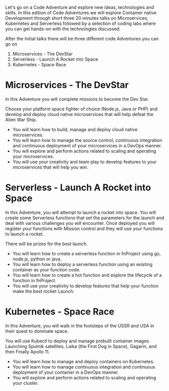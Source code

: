 Let's go on a Code Adventure and explore new ideas, technologies and skills. In this edition of Code Adventures we will explore Container native Development through short three 20 minutes talks on Microservices, Kubernetes and Serverless followed by a selection of coding labs where you can get hands-on with the technologies discussed.

After the Initial talks there will be three different code Adventures you can go on

1. Microservices - The DevStar
2. Serverless - Launch A Rocket into Space
3. Kubernetes - Space Race

# Microservices - The DevStar

In this Adventure you will complete missions to become the Dev Star.

Choose your platform space fighter of choice (Node.js, Java or PHP) and develop and deploy cloud native microservices that will help defeat the Alien War Ship.

* You will learn how to build, manage and deploy cloud native microservices.
* You will learn how to manage the source control, continuous integration and continuous deployment of your microservices in a DevOps manner.
* You will explore and perform actions related to scaling and operating your microservices.
* You will use your creativity and team play to develop features to your microservices that will help you win.

# Serverless - Launch A Rocket into Space
In this Adventure, you will attempt to launch a rocket into space. You will create some Serverless functions that set the parameters for the launch and deal with various challenges you will encounter. Once deployed you will register your functions with Mission control and they will use your functions to launch a rocket.

There will be prizes for the best launch.

* You will learn how to create a serverless function in fnProject using go, node.js, python or java.
* You will learn how to deploy a serverless function using an existing container as your function code.
* You will learn how to create a hot function and explore the lifecycle of a function in fnProject.
* You will use your creativity to develop features that help your function make the best rocket Launch.


# Kubernetes - Space Race

In this Adventure, you will walk in the footsteps of the USSR and USA in their quest to dominate space. 

You will use Kubectl to deploy and manage prebuilt container images. Launching Sputnik satellites, Laika (the First Dog in Space), Gagarin, and then Finally Apollo 11.

* You will learn how to manage and deploy containers on Kubernetes.
* You will learn how to manage continuous integration and continuous deployment of your container in a DevOps manner.
* You will explore and perform actions related to scaling and operating your cluster.



